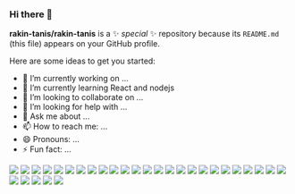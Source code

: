 ### Hi there 👋


**rakin-tanis/rakin-tanis** is a ✨ _special_ ✨ repository because its `README.md` (this file) appears on your GitHub profile.

Here are some ideas to get you started:

- 🔭 I’m currently working on ...
- 🌱 I’m currently learning React and nodejs
- 👯 I’m looking to collaborate on ...
- 🤔 I’m looking for help with ...
- 💬 Ask me about ...
- 📫 How to reach me: ...
- 😄 Pronouns: ...
- ⚡ Fun fact: ...


![](https://img.shields.io/badge/lang-JAVA-informational?style=flat&logo=<LOGO_NAME>&logoColor=white&color=2bbc8a)
![](https://img.shields.io/badge/lang-Typescript-informational?style=flat&logo=<LOGO_NAME>&logoColor=white&color=2bbc8a)
![](https://img.shields.io/badge/lang-JavaScript-informational?style=flat&logo=<LOGO_NAME>&logoColor=white&color=2bbc8a)
![](https://img.shields.io/badge/lang-Dart-informational?style=flat&logo=<LOGO_NAME>&logoColor=white&color=2bbc8a)
![](https://img.shields.io/badge/lang-HTML-informational?style=flat&logo=<LOGO_NAME>&logoColor=white&color=2bbc8a)
![](https://img.shields.io/badge/lang-CSS-informational?style=flat&logo=<LOGO_NAME>&logoColor=white&color=2bbc8a)
![](https://img.shields.io/badge/lib-Angular-Material-informational?style=flat&logo=<LOGO_NAME>&logoColor=white&color=2bbc8a)
![](https://img.shields.io/badge/lib-Bootstrap-informational?style=flat&logo=<LOGO_NAME>&logoColor=white&color=2bbc8a)
![](https://img.shields.io/badge/framework-Spring-Boot-informational?style=flat&logo=<LOGO_NAME>&logoColor=white&color=2bbc8a)
![](https://img.shields.io/badge/framework-Spring-MVC-informational?style=flat&logo=<LOGO_NAME>&logoColor=white&color=2bbc8a)
![](https://img.shields.io/badge/framework-Spring-Security-informational?style=flat&logo=<LOGO_NAME>&logoColor=white&color=2bbc8a)
![](https://img.shields.io/badge/framework-Angular-informational?style=flat&logo=<LOGO_NAME>&logoColor=white&color=2bbc8a)
![](https://img.shields.io/badge/framework-Angularjs-informational?style=flat&logo=<LOGO_NAME>&logoColor=white&color=2bbc8a)
![](https://img.shields.io/badge/framework-Flutter-informational?style=flat&logo=<LOGO_NAME>&logoColor=white&color=2bbc8a)
![](https://img.shields.io/badge/db-PostgreSQL-informational?style=flat&logo=<LOGO_NAME>&logoColor=white&color=2bbc8a)
![](https://img.shields.io/badge/db-MySQL-informational?style=flat&logo=<LOGO_NAME>&logoColor=white&color=2bbc8a)
![](https://img.shields.io/badge/ide-Intellij-Idea-informational?style=flat&logo=<LOGO_NAME>&logoColor=white&color=2bbc8a)
![](https://img.shields.io/badge/ide-WebStorm-informational?style=flat&logo=<LOGO_NAME>&logoColor=white&color=2bbc8a)
![](https://img.shields.io/badge/ide-VsCode-informational?style=flat&logo=<LOGO_NAME>&logoColor=white&color=2bbc8a)
![](https://img.shields.io/badge/ide-Android-Studio-informational?style=flat&logo=<LOGO_NAME>&logoColor=white&color=2bbc8a)
![](https://img.shields.io/badge/ide-Eclipse-informational?style=flat&logo=<LOGO_NAME>&logoColor=white&color=2bbc8a)
![](https://img.shields.io/badge/os-MacOS-informational?style=flat&logo=<LOGO_NAME>&logoColor=white&color=2bbc8a)
![](https://img.shields.io/badge/os-Windows-informational?style=flat&logo=<LOGO_NAME>&logoColor=white&color=2bbc8a)
![](https://img.shields.io/badge/os-Ubuntu-informational?style=flat&logo=<LOGO_NAME>&logoColor=white&color=2bbc8a)
![](https://img.shields.io/badge/other-Docker-informational?style=flat&logo=<LOGO_NAME>&logoColor=white&color=2bbc8a)
![](https://img.shields.io/badge/other-Kubernates-informational?style=flat&logo=<LOGO_NAME>&logoColor=white&color=2bbc8a)
![](https://img.shields.io/badge/other-Jenkins-informational?style=flat&logo=<LOGO_NAME>&logoColor=white&color=2bbc8a)
![](https://img.shields.io/badge/other-Git-informational?style=flat&logo=<LOGO_NAME>&logoColor=white&color=2bbc8a)
![](https://img.shields.io/badge/other-Maven-informational?style=flat&logo=<LOGO_NAME>&logoColor=white&color=2bbc8a)
![](https://img.shields.io/badge/other-Gradle-informational?style=flat&logo=<LOGO_NAME>&logoColor=white&color=2bbc8a)




